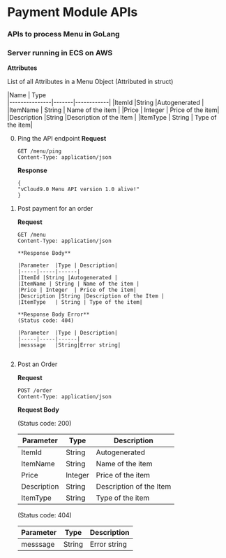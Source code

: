 # Payment Module APIs


### APIs to process Menu in GoLang
### Server running in ECS on AWS

**Attributes**

List of all Attributes in a Menu Object (Attributed in struct)

|Name	| Type	
|---------------|-------|------------|
|ItemId |String |Autogenerated |
|ItemName | String | Name of the item |
|Price | Integer  | Price of the item|
|Description |String |Description of the Item |
|ItemType	| String | Type of the item|

0. Ping the API endpoint
    **Request**
    ```
    GET /menu/ping
    Content-Type: application/json
    ```
    **Response**
    ```
    {
    "vCloud9.0 Menu API version 1.0 alive!"
    }
    ```


1. Post payment for an order

    **Request**
    ```
    GET /menu
    Content-Type: application/json
   
    **Response Body**

    |Parameter	|Type |	Description|
    |-----|-----|------|
    |ItemId |String |Autogenerated |
    |ItemName | String | Name of the item |
    |Price | Integer  | Price of the item|
    |Description |String |Description of the Item |
    |ItemType	| String | Type of the item|

    **Response Body Error**
    (Status code: 404)

    |Parameter	|Type |	Description|
    |-----|-----|------|
    |messsage	|String|Error string|


2. Post an Order

    **Request**
    ```
    POST /order
    Content-Type: application/json
    ```

    **Request Body**

    (Status code: 200)

    |Parameter	|Type |	Description|
    |-----|-----|------|
    |ItemId |String |Autogenerated |
    |ItemName | String | Name of the item |
    |Price | Integer  | Price of the item|
    |Description |String |Description of the Item |
    |ItemType	| String | Type of the item|

    (Status code: 404)

    |Parameter	|Type |	Description|
    |-----|-----|------|
    |messsage	|String|Error string|


